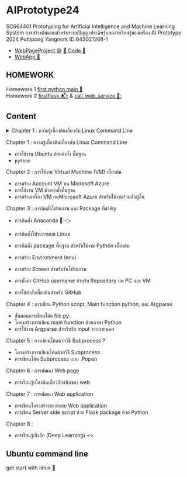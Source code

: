 # AIPrototype24
SC664401 Prototyping for Artificial Intelligence and Machine Learning System
การสร้างต้นแบบสำหรับระบบปัญญาประดิษฐ์และการเรียนรู้ของเครื่อง
AI Prototype 2024 Puttipong Yangnork  ID:643021268-1

- [WebPageProject 😅](https://puttipongyy.github.io/WebPageProject/) <tr> [🐛 Code 🐛](https://github.com/puttipongyy/WebPageProject.git)
- [WebApp 🤯](http://20.205.16.95:5006/)
 ## HOMEWORK
Homework 1 [first python main 🐍](https://github.com/puttipongyy/AIPrototype24/blob/main/myfirstpy.py) <br>
Homework 2 [firstflask 📬:](https://github.com/puttipongyy/AIPrototype24/blob/main/firstflask.py) & [call_web_service 📧:](https://github.com/puttipongyy/AIPrototype24/blob/main/call_web_service.py)


 ## Content
<details>
  <summary>Chapter 1 : 
ความรู้เบื้องต้นเกี่ยวกับ Linux Command Line</summary>
  
  <details>
  <summary>การใช้งาน Ubuntu ด้วยคําสั่ง พื้นฐาน</summary>
  1. ```python```
  </details>
</details>

Chapter 1 : 
ความรู้เบื้องต้นเกี่ยวกับ Linux Command Line
- การใช้งาน Ubuntu ด้วยคําสั่ง พื้นฐาน
- ```python```

Chapter 2 : 
การใช้งาน Virtual Machine (VM) เบื้องต้น
- การสร้าง Account VM บน Microsoft Azure
- การใช้งาน VM ด้วยคําสั่งพื้นฐาน
- การสร้างเครื่อง VM บนMicrosoft Azure สําหรับใช้งานร่วมกับผู้อื่น

Chapter 3 : 
การติดตั้งโปรแกรม และ Package ที่สําคัญ
- การติดตั้ง Anaconda [:snake:](https://www.anaconda.com/download) 👈
- การติดตั้งโปรแกรมบน Linux
- การติดตั้ง package พื้นฐาน สําหรับใช้งาน Python เบื้องต้น
- การสร้าง Environment (env)
  
- การสร้าง Screen สําหรับรันโปรแกรม
- การตั้งค่า GitHub username สําหรับ Repository บน PC และ VM
- การใช้คําสั่งเบื้องต้นสําหรับ GitHub

Chapter 4 : 
การเขียน Python script, Main function python, และ Argparse
- ขั้นตอนการเขียนโค้ด file.py
- โครงสร้างการเขียน main function ด้วยภาษา Python
- การใช้งาน Argparse สําหรับรับ input จากภายนอก

Chapter 5 : 
การเขียนโค้ดด้วยวิธี Subprocess ?
- โครงสร้างการเขียนโค้ดด้วยวิธี Subprocess
- การเขียนโค้ด Subprocess แบบ .Popen

Chapter 6 : 
การพัฒนา Web page
- การเรียนรู้เบื้องต้นเกี่ยวกับชนิดของ web

Chapter 7 : 
การพัฒนา Web application
- การเขียนโครงสร้างของระบบ Web application
- การเขียน Server side script ด้วย Flask package ด้วย Python

Chapter 8 : 
- การเรียนรู้เชิงลึก (Deep Learning)
<>
## <summary>Ubuntu command line </summary>
  get start with linux 🤯
